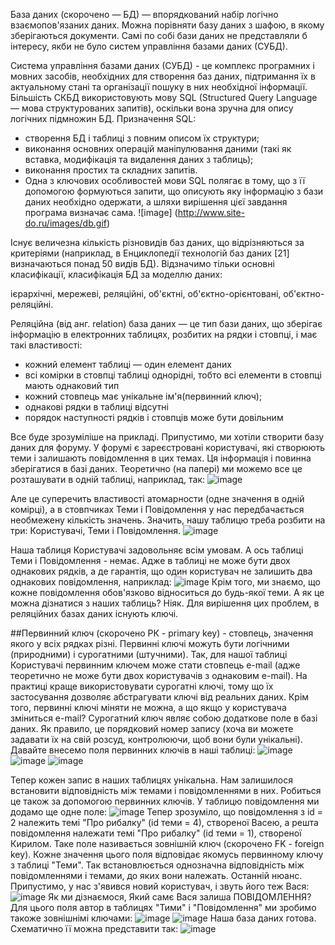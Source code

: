 База даних (скорочено — БД) — впорядкований набір логічно взаємопов'язаних даних. Можна порівняти базу даних з шафою, в якому зберігаються документи.
Самі по собі бази даних не представляли б інтересу, якби не було систем управління базами даних (СУБД).

Система управління базами даних (СУБД) - це комплекс програмних і мовних засобів, необхідних для створення баз даних, підтримання їх в актуальному стані та організації пошуку в них необхідної інформації.
Більшість СКБД використовують мову SQL (Structured Query Language — мова структурованих запитів), оскільки вона зручна для опису логічних підмножин БД. Призначення SQL:
- створення БД і таблиці з повним описом їх структури;
- виконання основних операцій маніпулювання даними (такі як вставка, модифікація та видалення даних з таблиць);
- виконання простих та складних запитів.
- Одна з ключових особливостей мови SQL полягає в тому, що з її допомогою формуються запити, що описують яку інформацію з бази даних необхідно одержати, а шляхи вирішення цієї завдання програма визначає сама.
![image] (http://www.site-do.ru/images/db.gif)

Існує величезна кількість різновидів баз даних, що відрізняються за критеріями (наприклад, в Енциклопедії технологій баз даних [21] визначаються понад 50 видів БД).
Відзначимо тільки основні класифікації, класифікація БД за моделлю даних:

ієрархічні,
мережеві,
реляційні,
об'єктні,
об'єктно-орієнтовані,
об'єктно-реляційні.

Реляційна (від анг. relation) база даних  — це тип бази даних, що зберігає інформацію в електронних таблицях, розбитих на рядки і стовпці,
і має такі властивості:
- кожний елемент таблиці — один елемент даних
- всі комірки в стовпці таблиці однорідні, тобто всі елементи в стовпці мають однаковий тип
- кожний стовпець має унікальне ім'я(первинний ключ);
- однакові рядки в таблиці відсутні
- порядок наступності рядків і стовпців може бути довільним

Все буде зрозуміліше на прикладі. Припустимо, ми хотіли створити базу даних для форуму. У форумі є зареєстровані користувачі, які створюють теми і залишають повідомлення в цих темах. Ця інформація і повинна зберігатися в базі даних.
Теоретично (на папері) ми можемо все це розташувати в одній таблиці, наприклад, так:
![image](http://www.site-do.ru/images/db4.gif)

Але це суперечить властивості атомарности (одне значення в одній комірці), а в стовпчиках Теми і Повідомлення у нас передбачається необмежену кількість значень. Значить, нашу таблицю треба розбити на три: Користувачі, Теми і Повідомлення.
![image](http://www.site-do.ru/images/db5.gif)

Наша таблиця Користувачі задовольняє всім умовам. А ось таблиці Теми і Повідомлення - немає. Адже в таблиці не може бути двох однакових рядків, а де гарантія, що один користувач не залишить два однакових повідомлення, наприклад:
![image](http://www.site-do.ru/images/db6.gif)
Крім того, ми знаємо, що кожне повідомлення обов'язково відноситься до будь-якої теми. А як це можна дізнатися з наших таблиць? Ніяк. Для вирішення цих проблем, в реляційних базах даних існують ключі.

##Первинний ключ (скорочено РК - primary key) - стовпець, значення якого у всіх рядках різні. Первинні ключі можуть бути логічними (природними) і сурогатними (штучними). Так, для нашої таблиці Користувачі первинним ключем може стати стовпець e-mail (адже теоретично не може бути двох користувачів з однаковим e-mail). На практиці краще використовувати сурогатні ключі, тому що їх застосування дозволяє абстрагувати ключі від реальних даних. Крім того, первинні ключі міняти не можна, а що якщо у користувача зміниться e-mail?
Сурогатний ключ являє собою додаткове поле в базі даних. Як правило, це порядковий номер запису (хоча ви можете задавати їх на свій розсуд, контролюючи, щоб вони були унікальні). Давайте внесемо поля первинних ключів в наші таблиці:
![image](http://www.site-do.ru/images/db7.gif)
![image](http://www.site-do.ru/images/db8.gif)
![image](http://www.site-do.ru/images/db9.gif)

Тепер кожен запис в наших таблицях унікальна. Нам залишилося встановити відповідність між темами і повідомленнями в них. Робиться це також за допомогою первинних ключів. У таблицю повідомлення ми додамо ще одне поле:
![image](http://www.site-do.ru/images/db10.gif)
Тепер зрозуміло, що повідомлення з id = 2 належить темі "Про рибалку" (id теми = 4), створеної Васею, а решта повідомлення належати темі "Про рибалку" (id теми = 1), створеної Кирилом. Таке поле називається зовнішній ключ (скорочено FK - foreign key). Кожне значення цього поля відповідає якомусь первинному ключу з таблиці "Теми". Так встановлюється однозначна відповідність між повідомленнями і темами, до яких вони належать.
Останній нюанс. Припустимо, у нас з'явився новий користувач, і звуть його теж Вася:
![image](http://www.site-do.ru/images/db11.gif)
Як ми дізнаємося, Який самє Вася залиша ПОВІДОМЛЕННЯ? Для цього поля автор в таблицях "Тими" і "Повідомлення" ми зробимо такоже зовнішнімі ключами:
![image](http://www.site-do.ru/images/db12.gif)
![image](http://www.site-do.ru/images/db13.gif)
Наша база даних готова. Схематично її можна представити так:
![image](http://www.site-do.ru/images/db14.gif)
